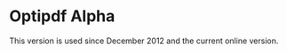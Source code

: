 Optipdf Alpha
=============
This version is used since December 2012 and the current online version.
